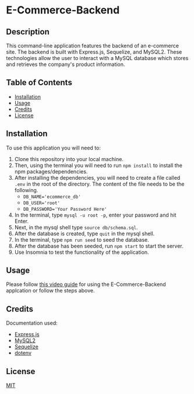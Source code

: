 # E-Commerce-Backend

## Description
This command-line application features the backend of an e-commerce site. The backend is built with Express.js, Sequelize, and MySQL2. These technologies allow the user to interact with a MySQL database which stores and retrieves the company's product information. 

## Table of Contents

- [Installation](#installation)
- [Usage](#usage)
- [Credits](#credits)
- [License](#license)

## Installation

To use this application you will need to: 
1. Clone this repository into your local machine. 
2. Then, using the terminal you will need to run `npm install` to install the npm packages/dependencies. 
3. After installing the dependencies, you will need to create a file called `.env` in the root of the directory. The content of the file needs to be the following.
    - `DB_NAME='ecommerce_db'`
    - `DB_USER='root'`
    - `DB_PASSWORD='Your Password Here'`
4. In the terminal, type `mysql -u root -p`, enter your password and hit Enter.
5. Next, in the mysql shell type `source db/schema.sql`.
6. After the database is created, type `quit` in the mysql shell.
7. In the terminal, type `npm run seed` to seed the database.
8. After the database has been seeded, run `npm start` to start the server. 
9. Use Insomnia to test the functionality of the application. 

## Usage

Please follow [this video guide](https://drive.google.com/file/d/1SKIS28PlSHtyACdpsaUM3FUxSBWRqYV2/view?usp=sharing) for using the E-Commerce-Backend applcation or follow the steps above.

## Credits
Documentation used:
- [Express.js](https://expressjs.com/en/4x/api.html#express)
- [MySQL2](https://www.npmjs.com/package/mysql2)
- [Sequelize](https://www.npmjs.com/package/sequelize)
- [dotenv](https://www.npmjs.com/package/dotenv)

## License

[MIT](https://spdx.org/licenses/MIT.html)
